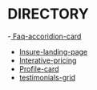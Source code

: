 # DIRECTORY

-<a href="" target="https://shaddaidev.github.io/faq-accordion-card-main/"> Faq-accoridion-card</a>

- <a href="https://shaddaidev.github.io/insure-landing-page-master/" target="_blank">Insure-landing-page</a>
- <a href="https://shaddaidev.github.io/interactive-pricing-component-main 2/" target="_blank">Interative-pricing</a>
- <a href="https://shaddaidev.github.io/profile-card-component-main/" target="_blank">Profile-card</a>
- <a href="https://shaddaidev.github.io/testimonials-grid-section-main/" target="_blank">testimonials-grid</a>
